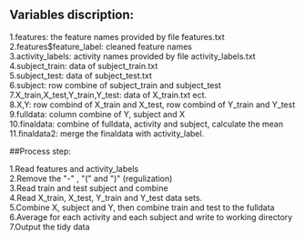## Variables discription:

  1.features: the feature names provided by file features.txt  
  2.features$feature_label: cleaned feature names  
  3.activity_labels: activity names provided by file activity_labels.txt  
  4.subject_train: data of subject_train.txt  
  5.subject_test: data of subject_test.txt  
  6.subject: row combine of subject_train and subject_test  
  7.X_train,X_test,Y_train,Y_test: data of X_train.txt ect.  
  8.X,Y: row combind of X_train and X_test, row combind of Y_train and Y_test  
  9.fulldata: column combine of Y, subject and X  
  10.finaldata: combine of fulldata, activity and subject, calculate the mean  
  11.finaldata2: merge the finaldata with activity_label.
  
##Process step:

  1.Read features and activity_labels  
  2.Remove the "-" , "(" and ")" (regulization)  
  3.Read train and test subject and combine  
  4.Read X_train, X_test, Y_train and Y_test data sets.  
  5.Combine X, subject and Y, then combine train and test to the fulldata  
  6.Average for each activity and each subject and write to working directory  
  7.Output the tidy data
